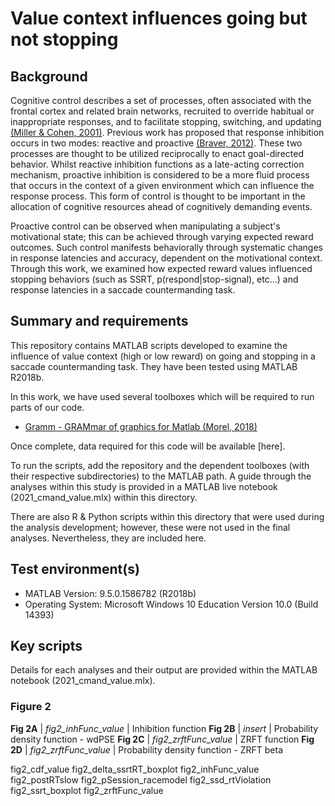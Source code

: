 # Value context influences going but not stopping

Background
-----------
Cognitive control describes a set of processes, often associated with the frontal cortex and related brain networks, recruited to override habitual or inappropriate responses, and to facilitate stopping, switching, and updating [(Miller & Cohen, 2001)](https://pubmed.ncbi.nlm.nih.gov/11283309/). Previous work has proposed that response inhibition occurs in two modes: reactive and proactive [(Braver, 2012)](https://pubmed.ncbi.nlm.nih.gov/22245618/). These two processes are thought to be utilized reciprocally to enact goal-directed behavior. Whilst reactive inhibition functions as a late-acting correction mechanism, proactive inhibition is considered to be a more fluid process that occurs in the context of a given environment which can influence the response process. This form of control is thought to be important in the allocation of cognitive resources ahead of cognitively demanding events.  

Proactive control can be observed when manipulating a subject's motivational state; this can be achieved through varying expected reward outcomes. Such control manifests behaviorally through systematic changes in response latencies and accuracy, dependent on the motivational context. Through this work, we examined how expected reward values influenced stopping behaviors (such as SSRT, p(respond|stop-signal), etc...) and response latencies in a saccade countermanding task.

Summary and requirements
-------------------------
This repository contains MATLAB scripts developed to examine the influence of value context (high or low reward) on going and stopping in a saccade countermanding task. They have been tested using MATLAB R2018b.

In this work, we have used several toolboxes which will be required to run parts of our code.

* [Gramm - GRAMmar of graphics for Matlab (Morel, 2018)](https://github.com/piermorel/gramm)

Once complete, data required for this code will be available [here].

To run the scripts, add the repository and the dependent toolboxes (with their respective subdirectories) to the MATLAB path. A guide through the analyses within this study is provided in a MATLAB live notebook (2021_cmand_value.mlx) within this directory.

There are also R & Python scripts within this directory that were used during the analysis development; however, these were not used in the final analyses. Nevertheless, they are included here.

Test environment(s)
--------------------
- MATLAB Version: 9.5.0.1586782 (R2018b)
- Operating System: Microsoft Windows 10 Education Version 10.0 (Build 14393)

Key scripts
------------
Details for each analyses and their output are provided within the MATLAB notebook (2021_cmand_value.mlx).

### Figure 2
**Fig 2A** | *fig2_inhFunc_value*   |  Inhibition function
**Fig 2B** | *insert*               |  Probability density function - wdPSE
**Fig 2C** | *fig2_zrftFunc_value*  |  ZRFT function
**Fig 2D** | *fig2_zrftFunc_value*  |  Probability density function - ZRFT beta





fig2_cdf_value
fig2_delta_ssrtRT_boxplot
fig2_inhFunc_value
fig2_postRTslow
fig2_pSession_racemodel
fig2_ssd_rtViolation
fig2_ssrt_boxplot
fig2_zrftFunc_value
